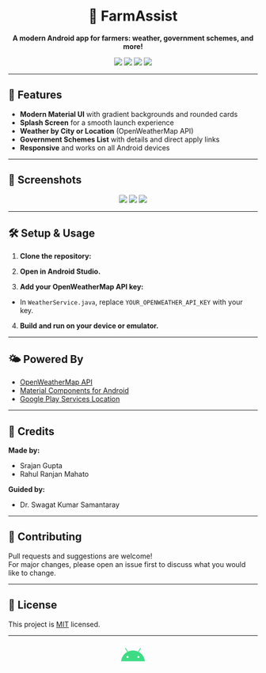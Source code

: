 

<h1 align="center">🌱 FarmAssist</h1>

<p align="center">
  <b>A modern Android app for farmers: weather, government schemes, and more!</b>
</p>

<p align="center">
  <img src="https://img.shields.io/badge/platform-Android-green?logo=android">
  <img src="https://img.shields.io/badge/built%20with-Java-blue">
  <img src="https://img.shields.io/badge/Material%20Design-UI-yellow">
  <img src="https://img.shields.io/github/license/github/choosealicense.com">
</p>

---

## 🚀 Features

- **Modern Material UI** with gradient backgrounds and rounded cards
- **Splash Screen** for a smooth launch experience
- **Weather by City or Location** (OpenWeatherMap API)
- **Government Schemes List** with details and direct apply links
- **Responsive** and works on all Android devices

---

## 📱 Screenshots

<p align="center">
  <img src="https://i.imgur.com/8yQ8QJk.png" width="250"/>
  <img src="https://i.imgur.com/7v3lK1U.png" width="250"/>
  <img src="https://i.imgur.com/K8rT2WJ.png" width="250"/>
</p>

---

## 🛠️ Setup & Usage

1. **Clone the repository:**

2. **Open in Android Studio.**

3. **Add your OpenWeatherMap API key:**
- In `WeatherService.java`, replace `YOUR_OPENWEATHER_API_KEY` with your key.

4. **Build and run on your device or emulator.**

---

## 🌤️ Powered By

- [OpenWeatherMap API](https://openweathermap.org/api)
- [Material Components for Android](https://material.io/develop/android)
- [Google Play Services Location](https://developers.google.com/android/guides/setup)

---

## 🙌 Credits

**Made by:**
- Srajan Gupta
- Rahul Ranjan Mahato

**Guided by:**
- Dr. Swagat Kumar Samantaray

---

## 🤝 Contributing

Pull requests and suggestions are welcome!  
For major changes, please open an issue first to discuss what you would like to change.

---

## 📄 License

This project is [MIT](LICENSE) licensed.

---

<p align="center">
<img src="https://raw.githubusercontent.com/github/explore/main/topics/android/android.png" width="48" alt="Android Logo">
</p>
